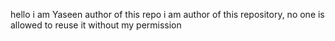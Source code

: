 hello
i am Yaseen
author of this repo
i am author of this repository, no one is allowed to reuse it without my permission
